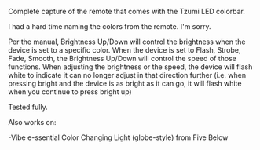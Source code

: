 Complete capture of the remote that comes with the Tzumi LED colorbar.  

I had a hard time naming the colors from the remote. I'm sorry.

Per the manual, Brightness Up/Down will control the brightness when the device is set to a specific color. When the device is set to Flash, Strobe, Fade, Smooth, the Brightness Up/Down will control the speed of those functions.  When adjusting the brightness or the speed, the device will flash white to indicate it can no longer adjust in that direction further (i.e. when pressing bright and the device is as bright as it can go, it will flash white when you continue to press bright up)

Tested fully.

Also works on:

-Vibe e-ssential Color Changing Light (globe-style) from Five Below
